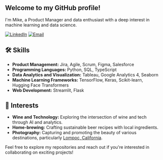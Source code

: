 

## Welcome to my GitHub profile! 

I'm Mike, a Product Manager and data enthusiast with a deep interest in machine learning and data science.


[![LinkedIn](https://img.shields.io/badge/-LinkedIn-blue?style=flat&logo=linkedin&logoColor=white&link=https://www.linkedin.com/in/mike-rodden/)](https://www.linkedin.com/in/mike-rodden/)
[![Email](https://img.shields.io/badge/-Email-c14438?style=flat&logo=Gmail&logoColor=white&link=mailto:mikerodden5@gmail.com)](mailto:mikerodden5@gmail.com)

## 🛠️ Skills

- **Product Management:** Jira, Agile, Scrum, Figma, Salesforce
- **Programming Languages:** Python, SQL, TypeScript
- **Data Analytics and Visualization:** Tableau, Google Analytics 4, Seaborn
- **Machine Learning Frameworks:** TensorFlow, Keras, Scikit-learn, Hugging Face Transformers
- **Web Development:** Streamlit, Flask

## 🌱 Interests

- **Wine and Technology:** Exploring the intersection of wine and tech through AI and analytics.
- **Home-brewing:** Crafting sustainable beer recipes with local ingredients.
- **Photography:** Capturing and promoting the beauty of various destinations, particularly [Lompoc, California](https://www.instagram.com/d_james_photography/).

Feel free to explore my repositories and reach out if you're interested in collaborating on exciting projects!

<!---
mikejrodd/mikejrodd is a ✨ special ✨ repository because its `README.md` (this file) appears on your GitHub profile.
You can click the Preview link to take a look at your changes.
--->
